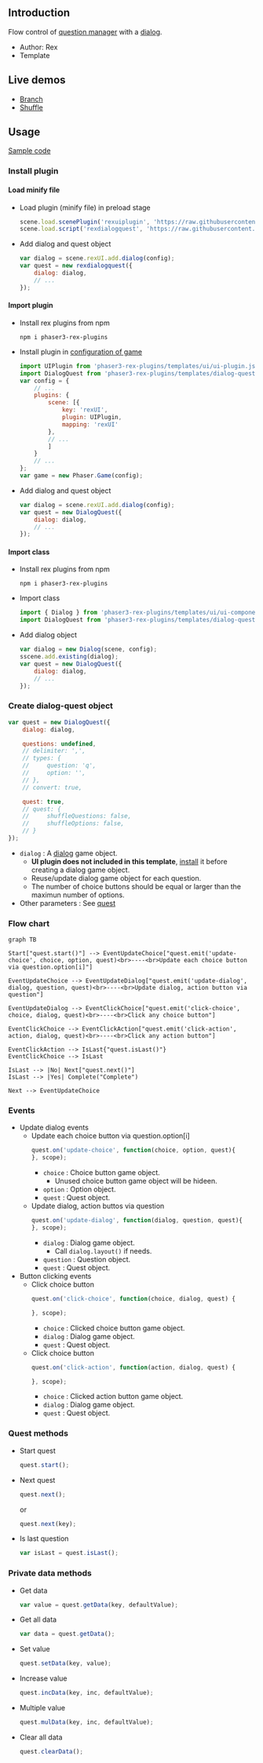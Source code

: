 ## Introduction

Flow control of [question manager](quest.md) with a [dialog](ui-dialog.md).

- Author: Rex
- Template

## Live demos

- [Branch](https://codepen.io/rexrainbow/pen/wLyvxQ)
- [Shuffle](https://codepen.io/rexrainbow/pen/WqMLoV)

## Usage

[Sample code](https://github.com/rexrainbow/phaser3-rex-notes/tree/master/examples/dialog-quest)

### Install plugin

#### Load minify file

- Load plugin (minify file) in preload stage
    ```javascript
    scene.load.scenePlugin('rexuiplugin', 'https://raw.githubusercontent.com/rexrainbow/phaser3-rex-notes/master/dist/rexuiplugin.min.js', 'rexUI', 'rexUI');    
    scene.load.script('rexdialogquest', 'https://raw.githubusercontent.com/rexrainbow/phaser3-rex-notes/master/dist/rexdialogquest.min.js');
    ```
- Add dialog and quest object
    ```javascript
    var dialog = scene.rexUI.add.dialog(config); 
    var quest = new rexdialogquest({
        dialog: dialog,
        // ...
    });
    ```

#### Import plugin

- Install rex plugins from npm
    ```
    npm i phaser3-rex-plugins
    ```
- Install plugin in [configuration of game](game.md#configuration)
    ```javascript
    import UIPlugin from 'phaser3-rex-plugins/templates/ui/ui-plugin.js';
    import DialogQuest from 'phaser3-rex-plugins/templates/dialog-quest/DialogQuest.js';
    var config = {
        // ...
        plugins: {
            scene: [{
                key: 'rexUI',
                plugin: UIPlugin,
                mapping: 'rexUI'
            },
            // ...
            ]
        }
        // ...
    };
    var game = new Phaser.Game(config);
    ```
- Add dialog and quest object
    ```javascript
    var dialog = scene.rexUI.add.dialog(config); 
    var quest = new DialogQuest({
        dialog: dialog,
        // ...
    });
    ```

#### Import class

- Install rex plugins from npm
    ```
    npm i phaser3-rex-plugins
    ```
- Import class
    ```javascript
    import { Dialog } from 'phaser3-rex-plugins/templates/ui/ui-components.js';
    import DialogQuest from 'phaser3-rex-plugins/templates/dialog-quest/DialogQuest.js';
    ```
- Add dialog object
    ```javascript    
    var dialog = new Dialog(scene, config);
    sscene.add.existing(dialog);
    var quest = new DialogQuest({
        dialog: dialog,
        // ...
    });
    ```

### Create dialog-quest object

```javascript
var quest = new DialogQuest({
    dialog: dialog,

    questions: undefined,
    // delimiter: ',',
    // types: {
    //     question: 'q',
    //     option: '',
    // },
    // convert: true,

    quest: true,
    // quest: {
    //     shuffleQuestions: false,
    //     shuffleOptions: false,
    // }
});
```

- `dialog` : A [dialog](ui-dialog.md) game object.
    - **UI plugin does not included in this template**, [install](ui-dialog.md#install-scene-plugin) it before creating a dialog game object.
    - Reuse/update dialog game object for each question.
    - The number of choice buttons should be equal or larger than the maximun number of options. 
- Other parameters : See [quest](quest.md#create-question-manager-instance)

### Flow chart

```mermaid
graph TB

Start["quest.start()"] --> EventUpdateChoice["quest.emit('update-choice', choice, option, quest)<br>----<br>Update each choice button via question.option[i]"]

EventUpdateChoice --> EventUpdateDialog["quest.emit('update-dialog', dialog, question, quest)<br>----<br>Update dialog, action button via question"]

EventUpdateDialog --> EventClickChoice["quest.emit('click-choice', choice, dialog, quest)<br>----<br>Click any choice button"]

EventClickChoice --> EventClickAction["quest.emit('click-action', action, dialog, quest)<br>----<br>Click any action button"]

EventClickAction --> IsLast{"quest.isLast()"}
EventClickChoice --> IsLast

IsLast --> |No| Next["quest.next()"]
IsLast --> |Yes| Complete("Complete")

Next --> EventUpdateChoice
```

### Events

- Update dialog events
    - Update each choice button via question.option[i]
        ```javascript
        quest.on('update-choice', function(choice, option, quest){
        }, scope);
        ```
        - `choice` : Choice button game object.
            - Unused choice button game object will be hideen.
        - `option` : Option object.
        - `quest` : Quest object.
    - Update dialog, action buttos via question
        ```javascript
        quest.on('update-dialog', function(dialog, question, quest){
        }, scope);
        ```
        - `dialog` : Dialog game object.
            - Call `dialog.layout()` if needs.
        - `question` : Question object.
        - `quest` : Quest object.
- Button clicking events
    - Click choice button
        ```javascript
        quest.on('click-choice', function(choice, dialog, quest) {

        }, scope);
        ```
        - `choice` : Clicked choice button game object.
        - `dialog` : Dialog game object.
        - `quest` : Quest object.
    - Click choice button
        ```javascript
        quest.on('click-action', function(action, dialog, quest) {

        }, scope);
        ```
        - `choice` : Clicked action button game object.
        - `dialog` : Dialog game object.
        - `quest` : Quest object.

### Quest methods

- Start quest
    ```javascript
    quest.start();
    ```
- Next quest
    ```javascript
    quest.next();
    ```
    or
    ```javascript
    quest.next(key);
    ```
- Is last question
    ```javascript
    var isLast = quest.isLast();
    ```

### Private data methods

- Get data
    ```javascript
    var value = quest.getData(key, defaultValue);
    ```
- Get all data
    ```javascript
    var data = quest.getData();
    ```
- Set value
    ```javascript
    quest.setData(key, value);
    ```
- Increase value
    ```javascript
    quest.incData(key, inc, defaultValue);
    ```
- Multiple value
    ```javascript
    quest.mulData(key, inc, defaultValue);
    ```
- Clear all data
    ```javascript
    quest.clearData();
    ```